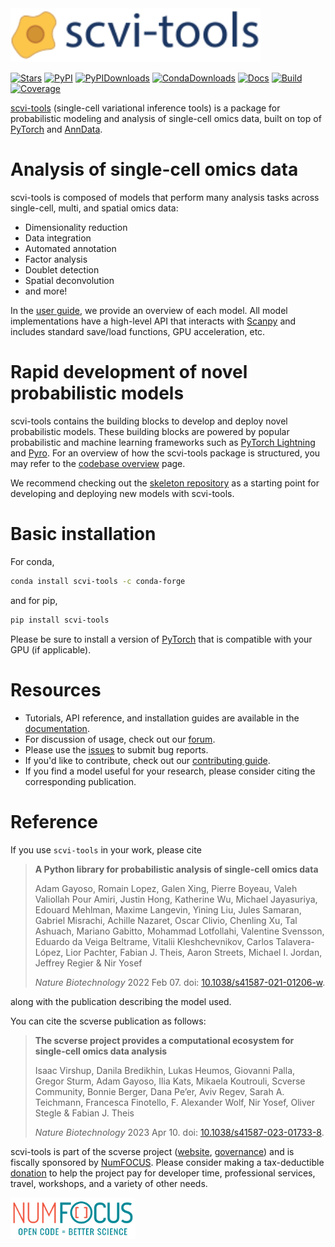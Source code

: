 <a href="https://scvi-tools.org/">
  <img
    src="https://github.com/scverse/scvi-tools/blob/main/docs/_static/scvi-tools-horizontal.svg?raw=true"
    width="400"
    alt="scvi-tools"
  >
</a>

[![Stars][gh-stars-badge]][gh-stars-link]
[![PyPI][pypi-badge]][pypi-link]
[![PyPIDownloads][pepy-badge]][pepy-link]
[![CondaDownloads][conda-badge]][conda-link]
[![Docs][docs-badge]][docs-link]
[![Build][build-badge]][build-link]
[![Coverage][coverage-badge]][coverage-link]

[scvi-tools] (single-cell variational inference tools) is a package for probabilistic modeling and
analysis of single-cell omics data, built on top of [PyTorch] and [AnnData].

# Analysis of single-cell omics data

scvi-tools is composed of models that perform many analysis tasks across single-cell, multi, and
spatial omics data:

- Dimensionality reduction
- Data integration
- Automated annotation
- Factor analysis
- Doublet detection
- Spatial deconvolution
- and more!

In the [user guide], we provide an overview of each model. All model implementations have a
high-level API that interacts with [Scanpy] and includes standard save/load functions, GPU
acceleration, etc.

# Rapid development of novel probabilistic models

scvi-tools contains the building blocks to develop and deploy novel probabilistic models. These
building blocks are powered by popular probabilistic and machine learning frameworks such as
[PyTorch Lightning] and [Pyro]. For an overview of how the scvi-tools package is structured, you
may refer to the [codebase overview] page.

We recommend checking out the [skeleton repository] as a starting point for developing and
deploying new models with scvi-tools.

# Basic installation

For conda,

```bash
conda install scvi-tools -c conda-forge
```

and for pip,

```bash
pip install scvi-tools
```

Please be sure to install a version of [PyTorch] that is compatible with your GPU (if applicable).

# Resources

- Tutorials, API reference, and installation guides are available in the [documentation].
- For discussion of usage, check out our [forum].
- Please use the [issues] to submit bug reports.
- If you'd like to contribute, check out our [contributing guide].
- If you find a model useful for your research, please consider citing the corresponding
    publication.

# Reference

If you use `scvi-tools` in your work, please cite

> **A Python library for probabilistic analysis of single-cell omics data**
>
> Adam Gayoso, Romain Lopez, Galen Xing, Pierre Boyeau, Valeh Valiollah Pour Amiri, Justin Hong,
> Katherine Wu, Michael Jayasuriya, Edouard Mehlman, Maxime Langevin, Yining Liu, Jules Samaran,
> Gabriel Misrachi, Achille Nazaret, Oscar Clivio, Chenling Xu, Tal Ashuach, Mariano Gabitto,
> Mohammad Lotfollahi, Valentine Svensson, Eduardo da Veiga Beltrame, Vitalii Kleshchevnikov,
> Carlos Talavera-López, Lior Pachter, Fabian J. Theis, Aaron Streets, Michael I. Jordan,
> Jeffrey Regier & Nir Yosef
>
> _Nature Biotechnology_ 2022 Feb 07. doi: [10.1038/s41587-021-01206-w](https://doi.org/10.1038/s41587-021-01206-w).

along with the publication describing the model used.

You can cite the scverse publication as follows:

> **The scverse project provides a computational ecosystem for single-cell omics data analysis**
>
> Isaac Virshup, Danila Bredikhin, Lukas Heumos, Giovanni Palla, Gregor Sturm, Adam Gayoso,
> Ilia Kats, Mikaela Koutrouli, Scverse Community, Bonnie Berger, Dana Pe’er, Aviv Regev,
> Sarah A. Teichmann, Francesca Finotello, F. Alexander Wolf, Nir Yosef, Oliver Stegle &
> Fabian J. Theis
>
> _Nature Biotechnology_ 2023 Apr 10. doi: [10.1038/s41587-023-01733-8](https://doi.org/10.1038/s41587-023-01733-8).

scvi-tools is part of the scverse project ([website](https://scverse.org),
[governance](https://scverse.org/about/roles)) and is fiscally sponsored by [NumFOCUS]. Please
consider making a tax-deductible [donation] to help the project pay for developer time,
professional services, travel, workshops, and a variety of other needs.

<a href="https://numfocus.org/project/scverse">
  <img
    src="https://raw.githubusercontent.com/numfocus/templates/master/images/numfocus-logo.png"
    width="200"
  >
</a>

[anndata]: https://anndata.readthedocs.io/en/latest/
[build-badge]: https://github.com/scverse/scvi-tools/actions/workflows/build.yml/badge.svg
[build-link]: https://github.com/scverse/scvi-tools/actions/workflows/build.yml/
[codebase overview]: https://docs.scvi-tools.org/en/stable/user_guide/background/codebase_overview.html
[conda-badge]: https://img.shields.io/conda/dn/conda-forge/scvi-tools?logo=Anaconda
[conda-link]: https://anaconda.org/conda-forge/scvi-tools
[contributing guide]: https://docs.scvi-tools.org/en/stable/contributing/index.html
[coverage-badge]: https://codecov.io/gh/scverse/scvi-tools/branch/main/graph/badge.svg
[coverage-link]: https://codecov.io/gh/scverse/scvi-tools
[docs-badge]: https://readthedocs.org/projects/scvi/badge/?version=latest
[docs-link]: https://scvi.readthedocs.io/en/stable/?badge=stable
[documentation]: https://docs.scvi-tools.org/
[donation]: https://numfocus.org/donate-to-scverse
[forum]: https://discourse.scvi-tools.org
[gh-stars-badge]: https://img.shields.io/github/stars/scverse/scvi-tools?style=flat&logo=GitHub&color=blue
[gh-stars-link]: https://github.com/scverse/scvi-tools/stargazers
[issues]: https://github.com/scverse/scvi-tools/issues
[numfocus]: https://numfocus.org/
[pepy-badge]: https://static.pepy.tech/badge/scvi-tools
[pepy-link]: https://pepy.tech/project/scvi-tools
[pypi-badge]: https://img.shields.io/pypi/v/scvi-tools.svg
[pypi-link]: https://pypi.org/project/scvi-tools
[pyro]: https://pyro.ai/
[pytorch]: https://pytorch.org
[pytorch lightning]: https://lightning.ai/docs/pytorch/stable/
[scanpy]: http://scanpy.readthedocs.io/
[scvi-tools]: https://scvi-tools.org/
[skeleton repository]: https://github.com/scverse/simple-scvi
[user guide]: https://docs.scvi-tools.org/en/stable/user_guide/index.html
